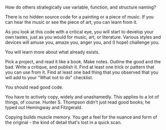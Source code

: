 
How do others strategically use variable, function, and structure naming?

There is no hidden source code for a painting or a piece of music. If you can hear the music or see the piece of art, you can learn from it.

As you look at this code with a critical eye, you will start to develop your own tastes, just as you would for music, art, or literature. Various styles and devices will amuse you, amaze you, anger you, and (I hope) challenge you.

You will learn more about what already exists.

Pick a project, and read it like a book.
Make notes. Outline the good and the bad.
Write a critique, and publish it.
Find at least one trick or pattern that you can use from it.
Find at least one bad thing that you observed that you will add to your "What not to do" checklist.

You should read good code.

You have to actively copy, widely and unashamedly. This applies to a lot of things, of course. Hunter S. Thompson didn't just read good books; he typed out Hemingway and Fitzgerald.

Copying builds muscle memory. You get a feel for the nuance and form of the original - the kind of detail that's lost in a quick scan.
